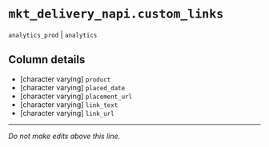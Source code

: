 # `mkt_delivery_napi.custom_links`
`analytics_prod` | `analytics`

## Column details
* [character varying] `product`
* [character varying] `placed_date`
* [character varying] `placement_url`
* [character varying] `link_text`
* [character varying] `link_url`

-------------------------------------------------------------------------------
*Do not make edits above this line.*
